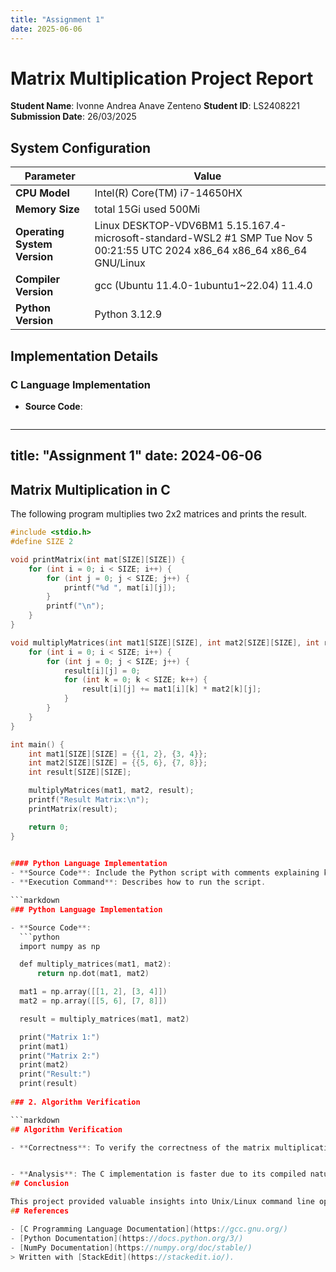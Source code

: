 ```yaml
---
title: "Assignment 1"
date: 2025-06-06
---
```

 
 # Matrix Multiplication Project Report

**Student Name**: Ivonne Andrea Anave Zenteno
**Student ID**: LS2408221
**Submission Date**: 26/03/2025

## System Configuration

| **Parameter**               | **Value**                                                                 |
|-----------------------------|---------------------------------------------------------------------------|
| **CPU Model**               |  Intel(R) Core(TM) i7-14650HX                                |
| **Memory Size**             |  total    15Gi   used  500Mi|
| **Operating System Version**| Linux DESKTOP-VDV6BM1 5.15.167.4-microsoft-standard-WSL2 #1 SMP Tue Nov 5 00:21:55 UTC 2024 x86_64 x86_64 x86_64 GNU/Linux                                                 |
| **Compiler Version**        | gcc (Ubuntu 11.4.0-1ubuntu1~22.04) 11.4.0                                            |
| **Python Version**          | Python 3.12.9                                     |

## Implementation Details

### C Language Implementation

- **Source Code**:
  ```c
---
title: "Assignment 1"
date: 2024-06-06
---

## Matrix Multiplication in C

The following program multiplies two 2x2 matrices and prints the result.

```c
#include <stdio.h>
#define SIZE 2

void printMatrix(int mat[SIZE][SIZE]) {
    for (int i = 0; i < SIZE; i++) {
        for (int j = 0; j < SIZE; j++) {
            printf("%d ", mat[i][j]);
        }
        printf("\n");
    }
}

void multiplyMatrices(int mat1[SIZE][SIZE], int mat2[SIZE][SIZE], int result[SIZE][SIZE]) {
    for (int i = 0; i < SIZE; i++) {
        for (int j = 0; j < SIZE; j++) {
            result[i][j] = 0;
            for (int k = 0; k < SIZE; k++) {
                result[i][j] += mat1[i][k] * mat2[k][j];
            }
        }
    }
}

int main() {
    int mat1[SIZE][SIZE] = {{1, 2}, {3, 4}};
    int mat2[SIZE][SIZE] = {{5, 6}, {7, 8}};
    int result[SIZE][SIZE];

    multiplyMatrices(mat1, mat2, result);
    printf("Result Matrix:\n");
    printMatrix(result);

    return 0;
}

  
#### Python Language Implementation
- **Source Code**: Include the Python script with comments explaining key sections.
- **Execution Command**: Describes how to run the script.

```markdown
### Python Language Implementation

- **Source Code**:
  ```python
  import numpy as np

  def multiply_matrices(mat1, mat2):
      return np.dot(mat1, mat2)

  mat1 = np.array([[1, 2], [3, 4]])
  mat2 = np.array([[5, 6], [7, 8]])

  result = multiply_matrices(mat1, mat2)

  print("Matrix 1:")
  print(mat1)
  print("Matrix 2:")
  print(mat2)
  print("Result:")
  print(result)
  
### 2. Algorithm Verification

```markdown
## Algorithm Verification

- **Correctness**: To verify the correctness of the matrix multiplication algorithm, we manually calculated the results for small matrices (2x2) and compared them with the output of the programs.


- **Analysis**: The C implementation is faster due to its compiled nature, which allows for more efficient execution. Python, being an interpreted language, has a higher overhead due to its dynamic nature and the use of the NumPy library for matrix operations.
## Conclusion

This project provided valuable insights into Unix/Linux command line operations, Markdown documentation, and the differences between compiled and interpreted languages. The C implementation demonstrated superior performance, while the Python implementation showcased the ease of use and readability of high-level languages.
## References

- [C Programming Language Documentation](https://gcc.gnu.org/)
- [Python Documentation](https://docs.python.org/3/)
- [NumPy Documentation](https://numpy.org/doc/stable/)
> Written with [StackEdit](https://stackedit.io/).
